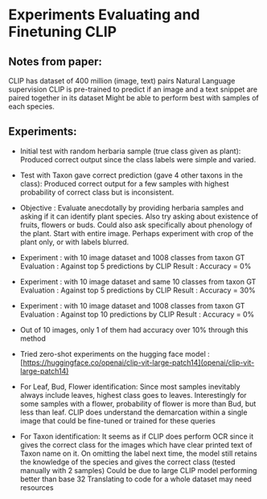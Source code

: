 # Experiments Evaluating and Finetuning CLIP

## Notes from paper:

CLIP has dataset of 400 million (image, text) pairs
Natural Language supervision
CLIP is pre-trained to predict if an image and a text snippet are paired together in its dataset
Might be able to perform best with samples of each species.

## Experiments:

* Initial test with random herbaria sample (true class given as plant): Produced correct output since the class labels were simple and varied.

* Test with Taxon gave correct prediction (gave 4 other taxons in the class): Produced correct output for a few samples with highest probability of correct class but is inconsistent.

* Objective : Evaluate anecdotally by providing herbaria samples and asking if it can identify plant species. Also try asking about existence of fruits, flowers or buds. Could also ask specifically about phenology of the plant. Start with entire image. Perhaps experiment with crop of the plant only, or with labels blurred.

* Experiment : with 10 image dataset and 1008 classes from taxon GT
Evaluation : Against top 5 predictions by CLIP
Result : Accuracy = 0%

* Experiment : with 10 image dataset and same 10 classes from taxon GT
Evaluation : Against top 5 predictions by CLIP
Result : Accuracy = 30%

* Experiment : with 10 image dataset and 1008 classes from taxon GT
Evaluation : Against top 10 predictions by CLIP
Result : Accuracy = 0%

* Out of 10 images, only 1 of them had accuracy over 10% through this method

* Tried zero-shot experiments on the hugging face model : [https://huggingface.co/openai/clip-vit-large-patch14](openai/clip-vit-large-patch14)

* For Leaf, Bud, Flower identification:
Since most samples inevitably always include leaves, highest class goes to leaves.
Interestingly for some samples with a flower, probability of flower is more than Bud, but less than leaf.
CLIP does understand the demarcation within a single image that could be fine-tuned or trained for these queries

* For Taxon identification:
It seems as if CLIP does perform OCR since it gives the correct class for the images which have clear printed text of Taxon name on it. On omitting the label next time, the model still retains the knowledge of the species and gives the correct class (tested manually with 2 samples)
Could be due to large CLIP model performing better than base 32
Translating to code for a whole dataset may need resources